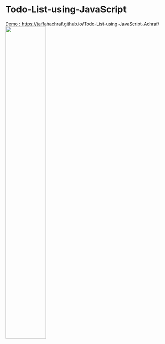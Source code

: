 # Todo-List-using-JavaScript
Demo :  https://taffahachraf.github.io/Todo-List-using-JavaScript-Achraf/
[<img src="https://www.youtube.com/channel/UCxoar6KFc6u3beif_e4y3lw" width="50%">](https://www.youtube.com/watch?v=rDgHNCcOZ84&t=65s "Now in Android: 55")
